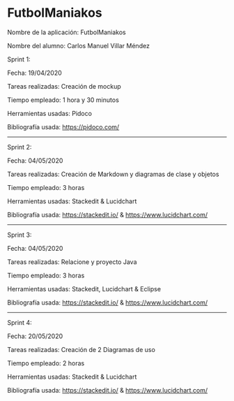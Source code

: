 # FutbolManiakos

Nombre de la aplicación: FutbolManiakos

Nombre del alumno: Carlos Manuel Villar Méndez

Sprint 1:	
   
   Fecha: 19/04/2020	   
 
   Tareas realizadas: Creación de mockup

   Tiempo empleado: 1 hora y 30 minutos 	      

   Herramientas usadas: Pidoco	      

  Bibliografía usada: https://pidoco.com/

---------------------------------------------------------------------------------------
Sprint 2:

Fecha: 04/05/2020
 
Tareas realizadas: Creación de Markdown y diagramas de clase y objetos
 
  Tiempo empleado: 3 horas 
  
  Herramientas usadas: Stackedit & Lucidchart
  
  Bibliografía usada: https://stackedit.io/ & https://www.lucidchart.com/
  
---------------------------------------------------------------------------------------
Sprint 3:

Fecha: 04/05/2020
 
Tareas realizadas: Relacione y proyecto Java
 
  Tiempo empleado: 3 horas 
  
  Herramientas usadas: Stackedit, Lucidchart & Eclipse
  
  Bibliografía usada: https://stackedit.io/ & https://www.lucidchart.com/
  
---------------------------------------------------------------------------------------
Sprint 4:

Fecha: 20/05/2020
 
Tareas realizadas: Creación de 2 Diagramas de uso
 
  Tiempo empleado: 2 horas 
  
  Herramientas usadas: Stackedit & Lucidchart
  
  Bibliografía usada: https://stackedit.io/ & https://www.lucidchart.com/



